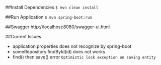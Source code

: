 ##Install Dependencies
```$ mvn clean install```

##Run Application
```$ mvn spring-boot:run```

##Swagger
http://localhost:8080/swagger-ui.html

##Current Issues
- application.properties does not recognize by spring-boot
- someRepository.findById(id) does not works
- find() then save() error `Optimistic lock exception on saving entity`